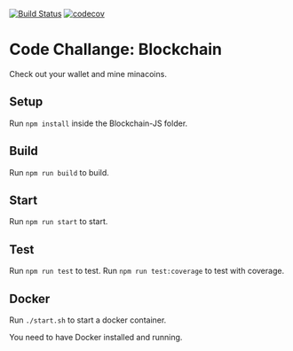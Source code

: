 [![Build Status](https://travis-ci.com/BirgitPohl/zkSystemsCodeChallenge.svg?token=Sx1MyNZceLadtejm4hR1&branch=master)](https://travis-ci.com/BirgitPohl/zkSystemsCodeChallenge)
[![codecov](https://codecov.io/gh/BirgitPohl/zkSystemsCodeChallenge/branch/master/graph/badge.svg?token=fHKv8yGlKW)](https://codecov.io/gh/BirgitPohl/zkSystemsCodeChallenge)


# Code Challange: Blockchain

Check out your wallet and mine minacoins.

## Setup
Run `npm install` inside the Blockchain-JS folder.

## Build
Run `npm run build` to build.

## Start
Run `npm run start` to start.

## Test
Run `npm run test` to test.
Run `npm run test:coverage` to test with coverage.

## Docker
Run `./start.sh` to start a docker container.

You need to have Docker installed and running.